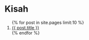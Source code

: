 <h1>Kisah</h1>
<ol>
{% for post in site.pages limit:10 %}
<li><a href="{{ site.url }}{{ post.url }}">{{ post.title }}</a></li>
{% endfor %}
</ol>
